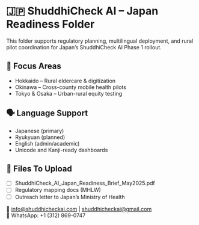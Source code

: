 # 🇯🇵 ShuddhiCheck AI – Japan Readiness Folder

This folder supports regulatory planning, multilingual deployment, and rural pilot coordination for Japan’s ShuddhiCheck AI Phase 1 rollout.

## 📌 Focus Areas
- Hokkaido – Rural eldercare & digitization
- Okinawa – Cross-county mobile health pilots
- Tokyo & Osaka – Urban-rural equity testing

## 🗣️ Language Support
- Japanese (primary)
- Ryukyuan (planned)
- English (admin/academic)
- Unicode and Kanji-ready dashboards

## 📁 Files To Upload
- [ ] ShuddhiCheck_AI_Japan_Readiness_Brief_May2025.pdf
- [ ] Regulatory mapping docs (MHLW)
- [ ] Outreach letter to Japan’s Ministry of Health

📧 info@shuddhicheckai.com | shuddhicheckai@gmail.com  
📱 WhatsApp: +1 (312) 869-0747
